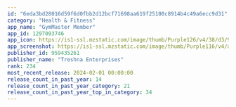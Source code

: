 ```yaml
---
id: "6eda3bd28016d59f6d0fbb2d12bcf71698aa619f25100c8914b4c49a6ecc9d31"
category: "Health & Fitness"
app_name: "GymMaster Member"
app_id: 1297093746
app_icon: https://is1-ssl.mzstatic.com/image/thumb/Purple126/v4/38/d3/98/38d398fa-a70d-75fa-85f6-c386d6a9186f/AppIcon-0-0-1x_U007emarketing-0-0-0-7-0-0-sRGB-0-0-0-GLES2_U002c0-512MB-85-220-0-0.png/1024x1024bb.png
app_screenshot: https://is1-ssl.mzstatic.com/image/thumb/Purple116/v4/a4/25/c5/a425c5ad-e073-4032-b43f-f1070e55a0ec/pr_source.png/1242x2688bb.png
publisher_id: 959435261
publisher_name: "Treshna Enterprises"
rank: 234
most_recent_release: 2024-02-01 00:00:00
release_count_in_past_year: 14
release_count_in_past_year_category: 21
release_count_in_past_year_top_in_category: 34
---
```

